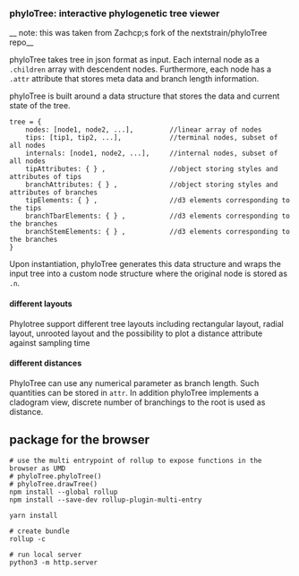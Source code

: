 ### phyloTree: interactive phylogenetic tree viewer

__ note: this was taken from Zachcp;s fork of the nextstrain/phyloTree repo__

phyloTree takes tree in json format as input. Each internal node as a `.children` array with descendent nodes. Furthermore, each node has a `.attr` attribute that stores meta data and branch length information.

phyloTree is built around a data structure that stores the data and current state of the tree.
```
tree = {
	nodes: [node1, node2, ...],			//linear array of nodes
	tips: [tip1, tip2, ...],			//terminal nodes, subset of all nodes
	internals: [node1, node2, ...],		//internal nodes, subset of all nodes
	tipAttributes: { } ,				//object storing styles and attributes of tips
	branchAttributes: { } ,				//object storing styles and attributes of branches
	tipElements: { } ,				 	//d3 elements corresponding to the tips
	branchTbarElements: { } ,			//d3 elements corresponding to the branches
	branchStemElements: { } ,		 	//d3 elements corresponding to the branches
}
```
Upon instantiation, phyloTree generates this data structure and wraps the input tree into a custom node structure where the original node is stored as `.n`.


#### different layouts
Phylotree support different tree layouts including rectangular layout, radial layout, unrooted layout and the possibility to plot a distance attribute against sampling time


#### different distances
PhyloTree can use any numerical parameter as branch length. Such quantities can be stored in `attr`. In addition phyloTree implements a cladogram view, discrete number of branchings to the root is used as distance.

## package for the browser
```
# use the multi entrypoint of rollup to expose functions in the browser as UMD
# phyloTree.phyloTree()
# phyloTree.drawTree()
npm install --global rollup
npm install --save-dev rollup-plugin-multi-entry

yarn install

# create bundle
rollup -c

# run local server
python3 -m http.server
```
